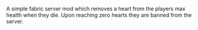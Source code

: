 A simple fabric server mod which removes a heart from the players max health when they die.
Upon reaching zero hearts they are banned from the server.